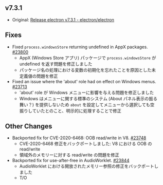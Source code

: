 ## v7.3.1

- Original: [Release electron v7.3.1 - electron/electron](https://github.com/electron/electron/releases/tag/v7.3.1)

## Fixes

- Fixed `process.windowsStore` returning undefined in AppX packages. [#23800](https://github.com/electron/electron/pull/23800)
  - AppX (Windows Store アプリ) パッケージで `process.windowsStore` が undefined を返す問題を修正しました
  - パッケージ名の処理における変数の初期化を忘れたことを原因とした未定義値の問題を修正
- Fixed an issue where the 'about' role had on effect on Windows menus. [#23713](https://github.com/electron/electron/pull/23713)
  - 'about' role が Windows メニューに影響を与える問題を修正しました
  - Windows はメニューに関する標準のシステム (About パネル表示の振る舞い？) を提供しないため `about` を設定してメニューから選択しても空振りしていたとのこと、明示的に処理することで修正

## Other Changes

- Backported fix for CVE-2020-6468: OOB read/write in V8. [#23748](https://github.com/electron/electron/pull/23748)
  - CVE-2020-6468 修正をバックポートしました: V8 における OOB の read/write
  - 領域外のメモリーに対する read/write の問題を修正
- Backported fix for use-after-free in AudioWorklet. [#23844](https://github.com/electron/electron/pull/23844)
  - AudioWorklet における開放されたメモリー参照の修正をバックポートしました
  - T/O
